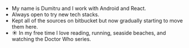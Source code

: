 -  My name is Dumitru and I work with Android and React.
-  Always open to try new tech stacks.
-  Kept all of the sources on bitbucket but now gradually starting to move them here.
- ☀️ In my free time I love reading, running, seaside beaches, and watching the Doctor Who series.


<!--
**dhr039/dhr039** is a ✨ _special_ ✨ repository because its `README.md` (this file) appears on your GitHub profile.

Here are some ideas to get you started:

- 🔭 I’m currently working on ...
- 🌱 I’m currently learning ...
- 👯 I’m looking to collaborate on ...
- 🤔 I’m looking for help with ...
- 💬 Ask me about ...
- 📫 How to reach me: ...
- 😄 Pronouns: ...
- ⚡ Fun fact: ...
-->
